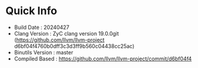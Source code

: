 # Quick Info
* Build Date : 20240427
* Clang Version : ZyC clang version 19.0.0git (https://github.com/llvm/llvm-project d6bf04f4760b0dff3c3d3ff9b560c04438cc25ac)
* Binutils Version : master
* Compiled Based : https://github.com/llvm/llvm-project/commit/d6bf04f4

